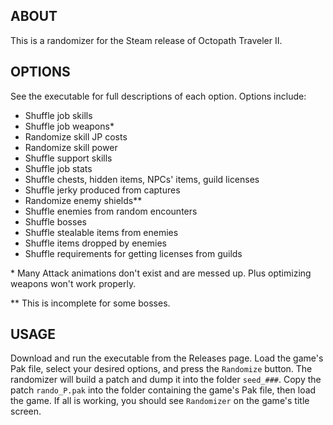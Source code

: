 ## ABOUT

This is a randomizer for the Steam release of Octopath Traveler II.

## OPTIONS

See the executable for full descriptions of each option. Options include:

* Shuffle job skills
* Shuffle job weapons\*
* Randomize skill JP costs
* Randomize skill power
* Shuffle support skills
* Shuffle job stats
* Shuffle chests, hidden items, NPCs' items, guild licenses
* Shuffle jerky produced from captures
* Randomize enemy shields\*\*
* Shuffle enemies from random encounters
* Shuffle bosses
* Shuffle stealable items from enemies
* Shuffle items dropped by enemies
* Shuffle requirements for getting licenses from guilds

\* Many Attack animations don't exist and are messed up. Plus optimizing weapons won't work properly.

\*\* This is incomplete for some bosses.

## USAGE

Download and run the executable from the Releases page. Load the
game's Pak file, select your desired options, and press the
`Randomize` button. The randomizer will build a patch and dump it into
the folder `seed_###`. Copy the patch `rando_P.pak` into the folder
containing the game's Pak file, then load the game. If all is working,
you should see `Randomizer` on the game's title screen.

